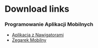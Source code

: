 # Download links



### Programowanie Aplikacji Mobilnych
  * [Aplikacja z Nawigatorami](https://minhaskamal.github.io/DownGit/#/home?url=https://github.com/bulenca/lessons/tree/main/pam/app-navigators)
  * [Zegarek Mobilny](https://minhaskamal.github.io/DownGit/#/home?url=https://github.com/bulenca/lessons/tree/main/pam/clock-app)

